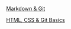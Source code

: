  <a href ="https://artiom-web.github.io/rsschool-cv/cv">Markdown & Git</a>
<p> <a href = "https://github.com/Artiom-web/rsschool-cv/">HTML, CSS & Git Basics</a></p>
